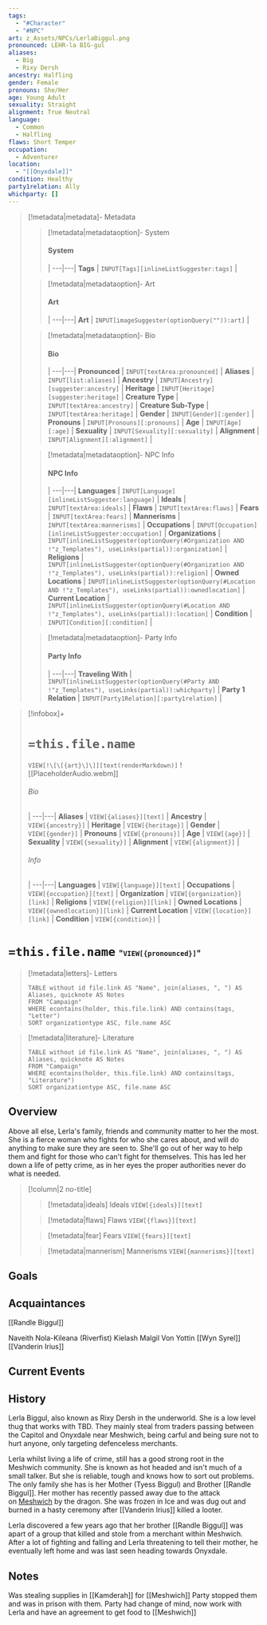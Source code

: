 ```yaml
---
tags:
  - "#Character"
  - "#NPC"
art: z_Assets/NPCs/LerlaBiggul.png
pronounced: LEHR-la BIG-gul
aliases:
  - Big
  - Rixy Dersh
ancestry: Halfling
gender: Female
pronouns: She/Her
age: Young Adult
sexuality: Straight
alignment: True Neutral
language:
  - Common
  - Halfling
flaws: Short Temper
occupation:
  - Adventurer
location:
  - "[[Onyxdale]]"
condition: Healthy
party1relation: Ally
whichparty: []
---
```


> [!metadata|metadata]- Metadata 
>> [!metadata|metadataoption]- System
>> #### System
>>  |
>> ---|---|
>> **Tags** | `INPUT[Tags][inlineListSuggester:tags]` |
>
>> [!metadata|metadataoption]- Art
>> #### Art
>>  |
>> ---|---|
>> **Art** | `INPUT[imageSuggester(optionQuery("")):art]` |
>
>> [!metadata|metadataoption]- Bio
>> #### Bio
>>  |
>> ---|---|
>> **Pronounced** |  `INPUT[textArea:pronounced]` |
>> **Aliases** | `INPUT[list:aliases]` |
>> **Ancestry** | `INPUT[Ancestry][suggester:ancestry]` |
>> **Heritage** | `INPUT[Heritage][suggester:heritage]` |
> **Creature Type** | `INPUT[textArea:ancestry]` |
> **Creature Sub-Type** | `INPUT[textArea:heritage]` |
>> **Gender** | `INPUT[Gender][:gender]` |
>> **Pronouns** | `INPUT[Pronouns][:pronouns]` |
>> **Age** | `INPUT[Age][:age]` |
>> **Sexuality** | `INPUT[Sexuality][:sexuality]` |
>> **Alignment** | `INPUT[Alignment][:alignment]` |
>
>> [!metadata|metadataoption]- NPC Info
>> #### NPC Info
>>  |
>>---|---|
>> **Languages** | `INPUT[Language][inlineListSuggester:language]` |
>> **Ideals** | `INPUT[textArea:ideals]` |
>> **Flaws** | `INPUT[textArea:flaws]` |
>> **Fears** |  `INPUT[textArea:fears]` |
>> **Mannerisms** |  `INPUT[textArea:mannerisms]` |
>> **Occupations** | `INPUT[Occupation][inlineListSuggester:occupation]` |
>> **Organizations** | `INPUT[inlineListSuggester(optionQuery(#Organization AND !"z_Templates"), useLinks(partial)):organization]` |
>> **Religions** | `INPUT[inlineListSuggester(optionQuery(#Organization AND !"z_Templates"), useLinks(partial)):religion]` |
>> **Owned Locations** | `INPUT[inlineListSuggester(optionQuery(#Location AND !"z_Templates"), useLinks(partial)):ownedlocation]` |
>> **Current Location** | `INPUT[inlineListSuggester(optionQuery(#Location AND !"z_Templates"), useLinks(partial)):location]` |
>> **Condition** | `INPUT[Condition][:condition]` |
>
>> [!metadata|metadataoption]- Party Info
>> #### Party Info
>>  |
>> ---|---|
>> **Traveling With** | `INPUT[inlineListSuggester(optionQuery(#Party AND !"z_Templates"), useLinks(partial)):whichparty]` |
>> **Party 1 Relation** | `INPUT[Party1Relation][:party1relation]` |

> [!infobox]+
> # `=this.file.name`
> `VIEW[!\[\[{art}\]\]][text(renderMarkdown)]`
> ![[PlaceholderAudio.webm]]
> ###### Bio
>  |
> ---|---|
> **Aliases** | `VIEW[{aliases}][text]` |
> **Ancestry** | `VIEW[{ancestry}]` |
> **Heritage** | `VIEW[{heritage}]` |
> **Gender** | `VIEW[{gender}]` |
> **Pronouns** | `VIEW[{pronouns}]` |
> **Age** | `VIEW[{age}]` |
> **Sexuality** | `VIEW[{sexuality}]` |
> **Alignment** | `VIEW[{alignment}]` |
> ###### Info
>  |
> ---|---|
> **Languages** | `VIEW[{language}][text]` |
> **Occupations** | `VIEW[{occupation}][text]` |
> **Organization** | `VIEW[{organization}][link]` |
> **Religions** | `VIEW[{religion}][link]` |
> **Owned Locations** | `VIEW[{ownedlocation}][link]` |
> **Current Location** | `VIEW[{location}][link]` |
> **Condition** | `VIEW[{condition}]` |


# **`=this.file.name`** <span style="font-size: medium">"`VIEW[{pronounced}]`"</span>

> [!metadata|letters]- Letters
> ```dataview
> TABLE without id file.link AS "Name", join(aliases, ", ") AS Aliases, quicknote AS Notes
> FROM "Campaign"
> WHERE econtains(holder, this.file.link) AND contains(tags, "Letter")
> SORT organizationtype ASC, file.name ASC

> [!metadata|literature]- Literature
> ```dataview
> TABLE without id file.link AS "Name", join(aliases, ", ") AS Aliases, quicknote AS Notes
> FROM "Campaign"
> WHERE econtains(holder, this.file.link) AND contains(tags, "Literature")
> SORT organizationtype ASC, file.name ASC

## Overview

Above all else, Lerla's family, friends and community matter to her the most. She is a fierce woman who fights for who she cares about, and will do anything to make sure they are seen to. She'll go out of her way to help them and fight for those who can't fight for themselves. This has led her down a life of petty crime, as in her eyes the proper authorities never do what is needed.

> [!column|2 no-title]
>
> 
>> [!metadata|ideals] Ideals
> `VIEW[{ideals}][text]`
>
>> [!metadata|flaws] Flaws
> `VIEW[{flaws}][text]`
> 
>> [!metadata|fear] Fears
> `VIEW[{fears}][text]`
>
>> [!metadata|mannerism] Mannerisms
> `VIEW[{mannerisms}][text]`

## Goals



## Acquaintances

[[Randle Biggul]] 

Naveith Nola-Kileana (Riverfist)
Kielash Malgil
Von Yottin
[[Wyn Syrel]] 
[[Vanderin Irius]] 

## Current Events



## History

Lerla Biggul, also known as Rixy Dersh in the underworld. She is a low level thug that works with TBD. They mainly steal from traders passing between the Capitol and Onyxdale near Meshwich, being carful and being sure not to hurt anyone, only targeting defenceless merchants.

Lerla whilst living a life of crime, still has a good strong root in the Meshwich community. She is known as hot headed and isn't much of a small talker. But she is reliable, tough and knows how to sort out problems. The only family she has is her Mother (Tyess Biggul) and Brother [[Randle Biggul]]. Her mother has recently passed away due to the attack on [Meshwich](Meshwich.md) by the dragon. She was frozen in Ice and was dug out and burned in a hasty ceremony after [[Vanderin Irius]] killed a looter.

Lerla discovered a few years ago that her brother [[Randle Biggul]] was apart of a group that killed and stole from a merchant within Meshwich. After a lot of fighting and falling and Lerla threatening to tell their mother, he eventually left home and was last seen heading towards Onyxdale.

## Notes

Was stealing supplies in [[Kamderah]] for [[Meshwich]]
Party stopped them and was in prison with them.
Party had change of mind, now work with Lerla and have an agreement to get food to [[Meshwich]]

